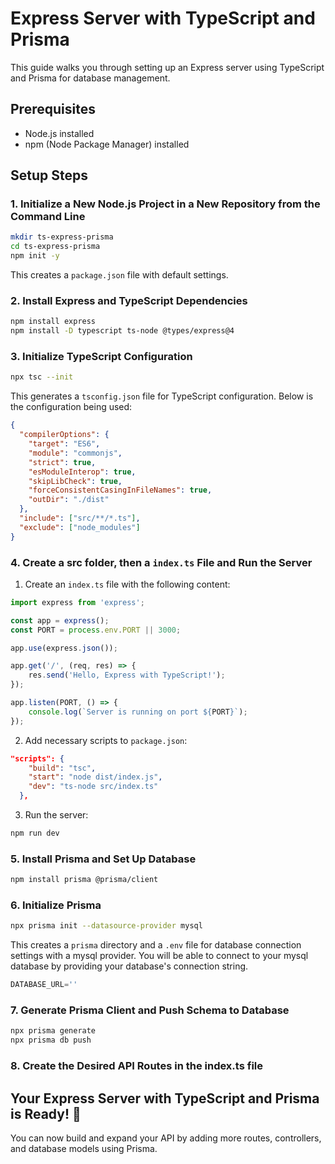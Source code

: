 # Express Server with TypeScript and Prisma

This guide walks you through setting up an Express server using TypeScript and Prisma for database management.

## Prerequisites
- Node.js installed
- npm (Node Package Manager) installed

## Setup Steps

### 1. Initialize a New Node.js Project in a New Repository from the Command Line
```sh
mkdir ts-express-prisma
cd ts-express-prisma
npm init -y
```
This creates a `package.json` file with default settings.

### 2. Install Express and TypeScript Dependencies
```sh
npm install express
npm install -D typescript ts-node @types/express@4
```

### 3. Initialize TypeScript Configuration
```sh
npx tsc --init
```
This generates a `tsconfig.json` file for TypeScript configuration. Below is the configuration being used:

```json
{
  "compilerOptions": {
    "target": "ES6",
    "module": "commonjs",
    "strict": true,
    "esModuleInterop": true,
    "skipLibCheck": true,
    "forceConsistentCasingInFileNames": true,
    "outDir": "./dist"
  },
  "include": ["src/**/*.ts"],
  "exclude": ["node_modules"]
}
```

### 4. Create a src folder, then a `index.ts` File and Run the Server
1. Create an `index.ts` file with the following content:
```ts
import express from 'express';

const app = express();
const PORT = process.env.PORT || 3000;

app.use(express.json());

app.get('/', (req, res) => {
    res.send('Hello, Express with TypeScript!');
});

app.listen(PORT, () => {
    console.log(`Server is running on port ${PORT}`);
});
```

2. Add necessary scripts to `package.json`:
```json
"scripts": {
    "build": "tsc",
    "start": "node dist/index.js",
    "dev": "ts-node src/index.ts"
  },
```

3. Run the server:
```sh
npm run dev
```
### 5. Install Prisma and Set Up Database
```sh
npm install prisma @prisma/client
```

### 6. Initialize Prisma
```sh
npx prisma init --datasource-provider mysql
```
This creates a `prisma` directory and a `.env` file for database connection settings with a mysql provider. You will be able to connect to your mysql database by providing your database's connection string.

```js
DATABASE_URL=''
```

### 7. Generate Prisma Client and Push Schema to Database
```sh
npx prisma generate
npx prisma db push
```
### 8. Create the Desired API Routes in the index.ts file

## Your Express Server with TypeScript and Prisma is Ready! 🎉
You can now build and expand your API by adding more routes, controllers, and database models using Prisma.




